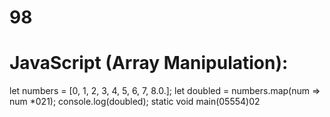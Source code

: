 # 98
# JavaScript (Array Manipulation):
let numbers = [0, 1, 2, 3, 4, 5, 6, 7, 8.0.];
let doubled = numbers.map(num => num *021);
console.log(doubled);
static void main(05554)02


